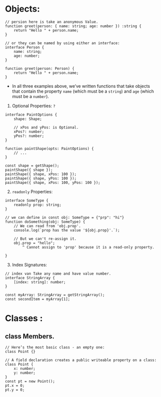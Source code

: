 # Objects:
```TS
// persion here is take an anonymous Value.
function greet(person: { name: string; age: number }) :string {
	return "Hello " + person.name;
}

// or they can be named by using either an interface:
interface Person {
    name: string;
    age: number;
}

function greet(person: Person) {
	return "Hello " + person.name;
}
```
- In all three examples above, we’ve written functions that take objects that contain the property `name` (which must be a `string`) and `age` (which must be a `number`).

1. Optional Properties:  `?`
```TS
interface PaintOptions {
	shape: Shape;

	// xPos and yPos: is Optional.
	xPos?: number;
	yPos?: number;
}

function paintShape(opts: PaintOptions) {
	// ...
}

const shape = getShape();
paintShape({ shape });
paintShape({ shape, xPos: 100 });
paintShape({ shape, yPos: 100 });
paintShape({ shape, xPos: 100, yPos: 100 });
```

2. `readonly` Properties:
```TS
interface SomeType {
	readonly prop: string;
}

// we can define in const obj: SomeType = {"prp": "hi"}
function doSomething(obj: SomeType) {
	// We can read from 'obj.prop'.
	console.log(`prop has the value '${obj.prop}'.`);
	
	// But we can't re-assign it.
	obj.prop = "hello";
		^ Cannot assign to 'prop' because it is a read-only property.

}
```

3. Index Signatures:
```TS
// index van Take any name and have value number.
interface StringArray {
	[index: string]: number;
}

const myArray: StringArray = getStringArray();
const secondItem = myArray[1];
```

# Classes :
## class Members.
```JS
// Here’s the most basic class - an empty one:
class Point {}

// A field declaration creates a public writeable property on a class:
class Point {
	x: number;
	y: number;
}
const pt = new Point();
pt.x = 0;
pt.y = 0;
```